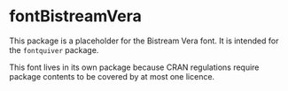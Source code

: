 
# fontBistreamVera

This package is a placeholder for the Bistream Vera font. It is
intended for the `fontquiver` package.

This font lives in its own package because CRAN regulations require
package contents to be covered by at most one licence.
